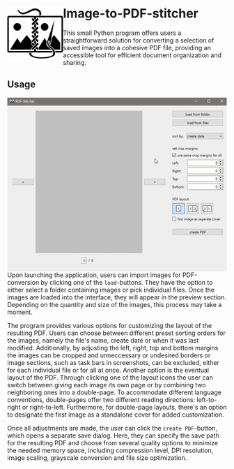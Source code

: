 # <img alt="makeshift logo showing two image files being stitched together with a needle and thread" src="images/icon.png" align="left" width="128px">Image-to-PDF-stitcher

This small Python program offers users a straightforward solution for converting a selection of saved images into a cohesive PDF file, providing an accessible tool for efficient document organization and sharing.

## Usage 
<img alt="animated demo gif showing the program running" src="images/Demo.gif" align=right>

Upon launching the application, users can import images for PDF-conversion by clicking one of the `load`-buttons. They have the option to either select a folder containing images or pick individual files.
Once the images are loaded into the interface, they will appear in the preview section. Depending on the quantity and size of the images, this process may take a moment.

The program provides various options for customizing the layout of the resulting PDF.
Users can choose between different preset sorting orders for the images, namely the file's name, create date or when it was last modified.
Additionally, by adjusting the left, right, top and bottom margins the images can be cropped and unneccessary or undesired borders or image sections, such as task bars in screenshots,  can be excluded, either for each individual file or for all at once.
Another option is the eventual layout of the PDF. Through clicking one of the layout icons the user can switch between giving each image its own page or by combining two neighboring ones into a double-page. To accommodate different language conventions, double-pages offer two different reading directions: left-to-right or right-to-left.
Furthermore, for double-page layouts, there's an option to designate the first image as a standalone cover for added customization.

Once all adjustments are made, the user can click the `create PDF`-button, which opens a separate save dialog. 
Here, they can specify the save path for the resulting PDF and choose from several quality options to minimize the needed memory space, including compression level, DPI resolution, image scaling, grayscale conversion and file size optimization.
